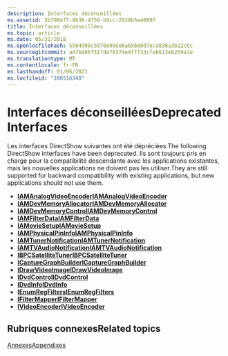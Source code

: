```yaml
---
description: Interfaces déconseillées
ms.assetid: 5b798477-9b36-4f59-b9cc-2938b5e4009f
title: Interfaces déconseillées
ms.topic: article
ms.date: 05/31/2018
ms.openlocfilehash: 5584d06c5976899de6a65660d7eca838a3b22cbc
ms.sourcegitcommit: a47bd86f517de76374e4fff33cfeb613eb259a7e
ms.translationtype: MT
ms.contentlocale: fr-FR
ms.lasthandoff: 01/06/2021
ms.locfileid: "106516348"
---
```

# <a name="deprecated-interfaces"></a><span data-ttu-id="7331e-103">Interfaces déconseillées</span><span class="sxs-lookup"><span data-stu-id="7331e-103">Deprecated Interfaces</span></span>

<span data-ttu-id="7331e-104">Les interfaces DirectShow suivantes ont été dépréciées.</span><span class="sxs-lookup"><span data-stu-id="7331e-104">The following DirectShow interfaces have been deprecated.</span></span> <span data-ttu-id="7331e-105">Ils sont toujours pris en charge pour la compatibilité descendante avec les applications existantes, mais les nouvelles applications ne doivent pas les utiliser.</span><span class="sxs-lookup"><span data-stu-id="7331e-105">They are still supported for backward compatibility with existing applications, but new applications should not use them.</span></span>

-   [<span data-ttu-id="7331e-106">**IAMAnalogVideoEncoder**</span><span class="sxs-lookup"><span data-stu-id="7331e-106">**IAMAnalogVideoEncoder**</span></span>](/windows/desktop/api/strmif/nn-strmif-iamanalogvideoencoder)
-   [<span data-ttu-id="7331e-107">**IAMDevMemoryAllocator**</span><span class="sxs-lookup"><span data-stu-id="7331e-107">**IAMDevMemoryAllocator**</span></span>](/windows/desktop/api/strmif/nn-strmif-iamdevmemoryallocator)
-   [<span data-ttu-id="7331e-108">**IAMDevMemoryControl**</span><span class="sxs-lookup"><span data-stu-id="7331e-108">**IAMDevMemoryControl**</span></span>](/windows/desktop/api/strmif/nn-strmif-iamdevmemorycontrol)
-   [<span data-ttu-id="7331e-109">**IAMFilterData**</span><span class="sxs-lookup"><span data-stu-id="7331e-109">**IAMFilterData**</span></span>](iamfilterdata.md)
-   [<span data-ttu-id="7331e-110">**IAMovieSetup**</span><span class="sxs-lookup"><span data-stu-id="7331e-110">**IAMovieSetup**</span></span>](/windows/desktop/api/strmif/nn-strmif-iamoviesetup)
-   [<span data-ttu-id="7331e-111">**IAMPhysicalPinInfo**</span><span class="sxs-lookup"><span data-stu-id="7331e-111">**IAMPhysicalPinInfo**</span></span>](/windows/desktop/api/strmif/nn-strmif-iamphysicalpininfo)
-   [<span data-ttu-id="7331e-112">**IAMTunerNotification**</span><span class="sxs-lookup"><span data-stu-id="7331e-112">**IAMTunerNotification**</span></span>](/windows/desktop/api/strmif/nn-strmif-iamtunernotification)
-   [<span data-ttu-id="7331e-113">**IAMTVAudioNotification**</span><span class="sxs-lookup"><span data-stu-id="7331e-113">**IAMTVAudioNotification**</span></span>](/windows/desktop/api/strmif/nn-strmif-iamtvaudionotification)
-   [<span data-ttu-id="7331e-114">**IBPCSatelliteTuner**</span><span class="sxs-lookup"><span data-stu-id="7331e-114">**IBPCSatelliteTuner**</span></span>](/windows/desktop/api/strmif/nn-strmif-ibpcsatellitetuner)
-   [<span data-ttu-id="7331e-115">**ICaptureGraphBuilder**</span><span class="sxs-lookup"><span data-stu-id="7331e-115">**ICaptureGraphBuilder**</span></span>](/windows/desktop/api/strmif/nn-strmif-icapturegraphbuilder)
-   [<span data-ttu-id="7331e-116">**IDrawVideoImage**</span><span class="sxs-lookup"><span data-stu-id="7331e-116">**IDrawVideoImage**</span></span>](/windows/desktop/api/strmif/nn-strmif-idrawvideoimage)
-   [<span data-ttu-id="7331e-117">**IDvdControl**</span><span class="sxs-lookup"><span data-stu-id="7331e-117">**IDvdControl**</span></span>](/windows/desktop/api/strmif/nn-strmif-idvdcontrol)
-   [<span data-ttu-id="7331e-118">**IDvdInfo**</span><span class="sxs-lookup"><span data-stu-id="7331e-118">**IDvdInfo**</span></span>](/windows/desktop/api/strmif/nn-strmif-idvdinfo)
-   [<span data-ttu-id="7331e-119">**IEnumRegFilters**</span><span class="sxs-lookup"><span data-stu-id="7331e-119">**IEnumRegFilters**</span></span>](/windows/desktop/api/strmif/nn-strmif-ienumregfilters)
-   [<span data-ttu-id="7331e-120">**IFilterMapper**</span><span class="sxs-lookup"><span data-stu-id="7331e-120">**IFilterMapper**</span></span>](/windows/desktop/api/strmif/nn-strmif-ifiltermapper)
-   [<span data-ttu-id="7331e-121">**IVideoEncoder**</span><span class="sxs-lookup"><span data-stu-id="7331e-121">**IVideoEncoder**</span></span>](/windows/win32/api/strmif/nn-strmif-ivideoencoder)

## <a name="related-topics"></a><span data-ttu-id="7331e-122">Rubriques connexes</span><span class="sxs-lookup"><span data-stu-id="7331e-122">Related topics</span></span>

<dl> <dt>

[<span data-ttu-id="7331e-123">Annexes</span><span class="sxs-lookup"><span data-stu-id="7331e-123">Appendixes</span></span>](appendixes.md)
</dt> </dl>

 

 
